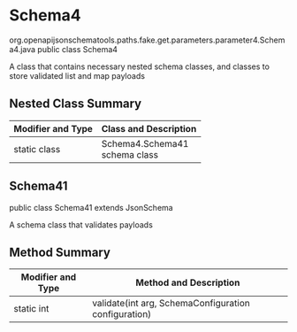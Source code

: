 # Schema4
org.openapijsonschematools.paths.fake.get.parameters.parameter4.Schema4.java
public class Schema4

A class that contains necessary nested schema classes, and classes to store validated list and map payloads

## Nested Class Summary
| Modifier and Type | Class and Description |
| ----------------- | ---------------------- |
| static class | Schema4.Schema41<br> schema class |

## Schema41
public class Schema41
extends JsonSchema

A schema class that validates payloads


## Method Summary
| Modifier and Type | Method and Description |
| ----------------- | ---------------------- |
| static int | validate(int arg, SchemaConfiguration configuration) |

